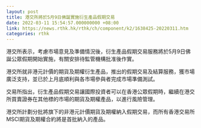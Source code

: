 ```yaml
---
layout: post
title: 港交所將於5月9日佛誕實施衍生產品假期交易
date: 2022-03-11 15:54:57.000000000 +08:00
link: https://news.rthk.hk/rthk/ch/component/k2/1638425-20220311.htm
categories: rthk
---
```


港交所表示，考慮市場意見及準備情況後，衍生產品假期交易服務將於5月9日佛誕公眾假期開始實施，有關安排待監管機構批准後作實。

港交所就非港元計價的期貨及期權衍生產品，推出的假期交易及結算服務，獲市場廣泛支持，並已於上月底順利與各市場參與者完成市場準備測試。

交易所指出，衍生產品假期交易讓國際投資者可以在香港公眾假期時，繼續在港交所買賣證券在其他標的市場的期貨及期權產品，以進行風險管理。

港交所計劃分批將旗下的非港元計價期貨及期權納入假期交易，而所有香港交易所MSCI期貨及期權合約將是首批納入的產品。

